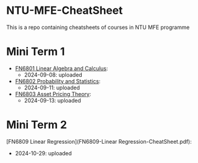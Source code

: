 # NTU-MFE-CheatSheet
This is a repo containing cheatsheets of courses in NTU MFE programme

# Mini Term 1

- [FN6801 Linear Algebra and Calculus](FN6801-Calculus-CheatSheet.pdf): 
  - 2024-09-08: uploaded
- [FN6802 Probability and Statistics](FN6802-Probability-CheatSheet.pdf):
  - 2024-09-11: uploaded
- [FN6803 Asset Pricing Theory](FN6803-APT-CheatSheet.pdf):
  - 2024-09-13: uploaded

# Mini Term 2

[FN6809 Linear Regression](FN6809-Linear Regression-CheatSheet.pdf):

- 2024-10-29: uploaded
